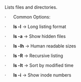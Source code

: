 Lists files and directories.

·      Common Options:

·      **ls -l** → Long listing format

·      **ls -a** → Show hidden files

·      **ls -lh** → Human readable sizes

·      **ls -R** → Recursive listing

·      **ls -lt** → Sort by modified time

·      **ls -i** → Show inode numbers